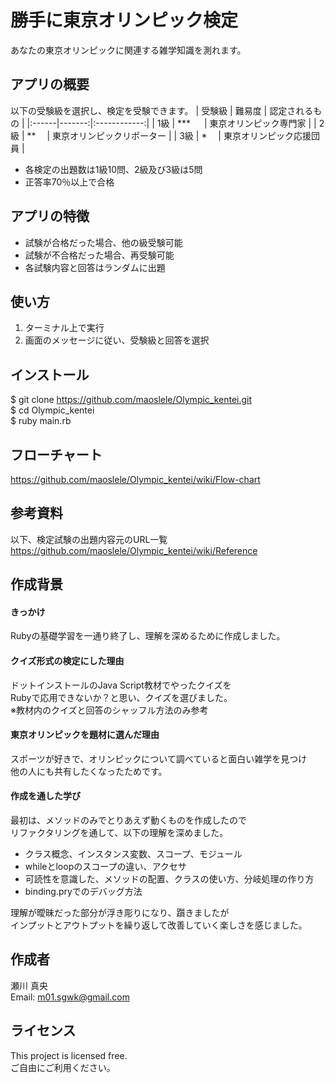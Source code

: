 # 勝手に東京オリンピック検定
あなたの東京オリンピックに関連する雑学知識を測れます。

## アプリの概要  
以下の受験級を選択し、検定を受験できます。 
| 受験級 | 難易度 | 認定されるもの |
|:------|-------:|:------------:|
| 1級   | ***  　 | 東京オリンピック専門家   |
| 2級   | **    　| 東京オリンピックリポーター |
| 3級   | *     　| 東京オリンピック応援団員 |

* 各検定の出題数は1級10問、2級及び3級は5問
* 正答率70％以上で合格

## アプリの特徴
* 試験が合格だった場合、他の級受験可能
* 試験が不合格だった場合、再受験可能
* 各試験内容と回答はランダムに出題

## 使い方
1. ターミナル上で実行
2. 画面のメッセージに従い、受験級と回答を選択

## インストール
$ git clone https://github.com/maoslele/Olympic_kentei.git  
$ cd Olympic_kentei  
$ ruby main.rb  

## フローチャート
https://github.com/maoslele/Olympic_kentei/wiki/Flow-chart

## 参考資料
以下、検定試験の出題内容元のURL一覧  
https://github.com/maoslele/Olympic_kentei/wiki/Reference

## 作成背景  
#### きっかけ  
Rubyの基礎学習を一通り終了し、理解を深めるために作成しました。
#### クイズ形式の検定にした理由
ドットインストールのJava Script教材でやったクイズを  
Rubyで応用できないか？と思い、クイズを選びました。  
※教材内のクイズと回答のシャッフル方法のみ参考  
 #### 東京オリンピックを題材に選んだ理由  
スポーツが好きで、オリンピックについて調べていると面白い雑学を見つけ  
他の人にも共有したくなったためです。  
#### 作成を通した学び  
最初は、メソッドのみでとりあえず動くものを作成したので  
リファクタリングを通して、以下の理解を深めました。  
- クラス概念、インスタンス変数、スコープ、モジュール  
- whileとloopのスコープの違い、アクセサ  
- 可読性を意識した、メソッドの配置、クラスの使い方、分岐処理の作り方
- binding.pryでのデバッグ方法  

理解が曖昧だった部分が浮き彫りになり、躓きましたが  
インプットとアウトプットを繰り返して改善していく楽しさを感じました。  

## 作成者
瀬川 真央  
Email: m01.sgwk@gmail.com

## ライセンス
This project is licensed free.  
ご自由にご利用ください。
